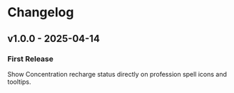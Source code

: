 # Changelog

## v1.0.0 - 2025-04-14

### First Release

Show Concentration recharge status directly on profession spell icons and tooltips.
